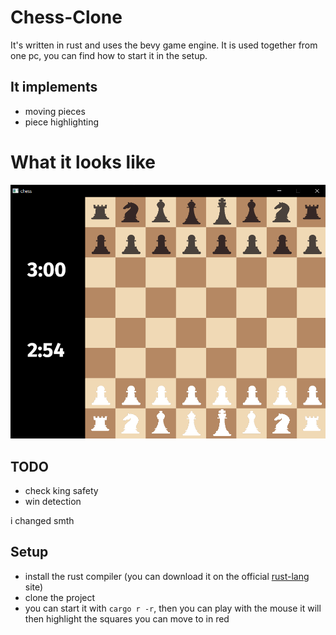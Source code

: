 # Chess-Clone
It's written in rust and uses the bevy game engine. It is used together from one pc, you can find how to start it in the setup.


## It implements
* moving pieces
* piece highlighting

# What it looks like
<img src="assets/chess.png" />

## TODO
* check king safety
* win detection

i changed smth

## Setup
* install the rust compiler (you can download it on the official <a href="https://www.rust-lang.org/" traget="_blank">rust-lang<a/> site)
* clone the project
* you can start it with `cargo r -r`, then you can play with the mouse it will then highlight the squares you can move to in red


